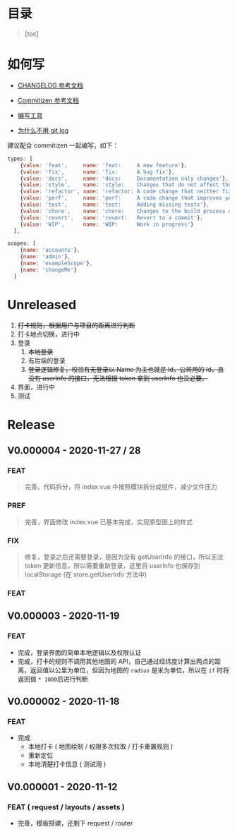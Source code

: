 # 目录

> [toc]

# 如何写

- [CHANGELOG 参考文档](https://keepachangelog.com/zh-CN/1.0.0/)

- [Commitizen 参考文档](https://juejin.im/post/6844903831893966856#heading-21)

- [编写工具](https://typora.io)

- [为什么不用 git log](https://keepachangelog.com/zh-CN/1.0.0/)

建议配合 commitizen 一起编写，如下：

```javascript
types: [
    {value: 'feat',     name: 'feat:     A new feature'},
    {value: 'fix',      name: 'fix:      A bug fix'},
    {value: 'docs',     name: 'docs:     Documentation only changes'},
    {value: 'style',    name: 'style:    Changes that do not affect the meaning of the code\n            (white-space, formatting, missing semi-colons, etc)'},
    {value: 'refactor', name: 'refactor: A code change that neither fixes a bug nor adds a feature'},
    {value: 'perf',     name: 'perf:     A code change that improves performance'},
    {value: 'test',     name: 'test:     Adding missing tests'},
    {value: 'chore',    name: 'chore:    Changes to the build process or auxiliary tools\n            and libraries such as documentation generation'},
    {value: 'revert',   name: 'revert:   Revert to a commit'},
    {value: 'WIP',      name: 'WIP:      Work in progress'}
  ],

scopes: [
    {name: 'accounts'},
    {name: 'admin'},
    {name: 'exampleScope'},
    {name: 'changeMe'}
  ]

```

# Unreleased

1. ~~打卡规则，根据用户与项目的距离进行判断~~
2. 打卡地点切换，进行中
3. 登录
   1. ~~本地登录~~
   2. 有后端的登录
   3. ~~登录逻辑修复，校验有无登录以 Name 为主也就是 Id，公司用的 Id，且没有 userInfo 的接口，无法根据 token 拿到 userInfo 也没必要。~~
4. 界面，进行中
5. 测试

# Release

## V0.000004 - 2020-11-27 / 28

### FEAT

> 完善，代码拆分，将 index.vue 中按照模块拆分成组件，减少文件压力

### PREF

> 完善，界面修改 index.vue 已基本完成，实现原型图上的样式

### FIX

> 修复，登录之后还需要登录，是因为没有 getUserInfo 的接口，所以无法 token 更新信息，所以需要重新登录，这里将 userInfo 也保存到 localStorage (在 store.getUserInfo 方法中)

### FEAT

## V0.000003 - 2020-11-19

### FEAT

- 完成，登录界面的简单本地逻辑以及权限认证
- 完成，打卡的规则不调用其他地图的 API，自己通过经纬度计算出两点的距离，返回值以公里为单位，但因为地图的 `radius` 是米为单位，所以在 `if` 时将返回值 `* 1000`后进行判断

## V0.000002 - 2020-11-18

### FEAT

- 完成
  - 本地打卡 ( 地图绘制 / 权限多次拉取 / 打卡重置规则 )
  - 重新定位
  - 本地清楚打卡信息 ( 测试用 )

## V0.000001 - 2020-11-12

### FEAT ( request / layouts / assets )

- 完善，模板搭建，还剩下 request / router
